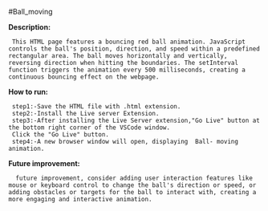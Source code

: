 #Ball_moving

**Description:**

     This HTML page features a bouncing red ball animation. JavaScript controls the ball's position, direction, and speed within a predefined rectangular area. The ball moves horizontally and vertically, reversing direction when hitting the boundaries. The setInterval function triggers the animation every 500 milliseconds, creating a continuous bouncing effect on the webpage.
**How to run:**

     step1:-Save the HTML file with .html extension.
     step2:-Install the Live server Extension.
     step3:-After installing the Live Server extension,"Go Live" button at the bottom right corner of the VSCode window.
     Click the "Go Live" button.
     step4:-A new browser window will open, displaying  Ball- moving animation.
**Future improvement:**   

      future improvement, consider adding user interaction features like mouse or keyboard control to change the ball's direction or speed, or adding obstacles or targets for the ball to interact with, creating a more engaging and interactive animation.

     
